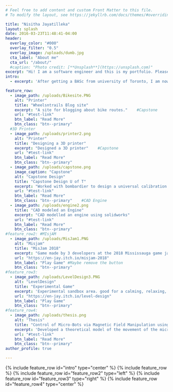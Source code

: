 ```yaml
---
# Feel free to add content and custom Front Matter to this file.
# To modify the layout, see https://jekyllrb.com/docs/themes/#overriding-theme-defaults

title: "Nisitha Jayatilleka"
layout: splash
date: 2016-03-23T11:48:41-04:00
header:
  overlay_color: "#000"
  overlay_filter: "0.5"
  overlay_image: /uploads/dumb.jpg
  cta_label: "About me"
  cta_url: "/about/"
  #caption: "Photo credit: [**Unsplash**](https://unsplash.com)"
excerpt: "Hi! I am a software engineer and this is my portfolio. Please enjoy your stay here and don't hesitate to contact me if you see something interesting."
intro: 
  - excerpt: 'After getting a BASc from university of Toronto, I am now exploring the fields listed below. Click on one to discover more' # Centered with `type="center"`'

feature_row: 
  - image_path: /uploads/Bikesite.PNG
    alt: "Printer"
    title: "Wheelsntrails Blog site"
    excerpt: "A site for blogging about bike routes."    #Capstone
    url: "#test-link"
    btn_label: "Read More"
    btn_class: "btn--primary" 
  #3D Printer
  - image_path: /uploads/printer2.png
    alt: "Printer"
    title: "Designing a 3D printer"
    excerpt: "Designed a 3D printer"    #Capstone
    url: "#test-link"
    btn_label: "Read More"
    btn_class: "btn--primary" 
  - image_path: /uploads/capstone.png
    image_caption: "Capstone"
    alt: "Capstone Design"
    title: "Capstone Design U of T"
    excerpt: "Worked with bombardier to design a universal calibration block"
    url: "#test-link"
    btn_label: "Read More"
    btn_class: "btn--primary"    #CAD Engine
  - image_path: /uploads/engine2.png
    title: "CAD modeled an Engine"
    excerpt: "CAD modelled an engine using solidworks"
    url: "#test-link"
    btn_label: "Read More"
    btn_class: "btn--primary" 
#feature_row2: #MIsjAM
  - image_path: /uploads/MisJam1.PNG
    alt: "Misjam"
    title: "MisJam 2018"
    excerpt: "Game made by 3 developers at the 2018 Mississauga game jam.  It's filled with tension. An act of balancing defying gravity and invisible wind forces."
    url: "https://en-jay.itch.io/misjam-2018"
    btn_label: "Play Game" #Maybe remove the button
    btn_class: "btn--primary"
#feature_row3:
  - image_path: /uploads/LevelDesign3.PNG
    alt: "LevelDesign"
    title: "Experimental Game"
    excerpt: 'Experimental sandbox area. good for a calming, relaxing, meditative walkaround in the rain.'
    url: "https://en-jay.itch.io/level-design"
    btn_label: "Play Game"
    btn_class: "btn--primary"
#feature_row4:
  - image_path: /uploads/thesis.png
    alt: "Thesis"
    title: "Control of Micro-Bots via Magnetic Field Manipulation using a Vision Feedback Control System."
    excerpt: 'Developed a theoretical model of the movement of the micro-bot. Designed a visual feedback control system and implemented it using an Arduino Mega 2560.'
    url: "#test-link"
    btn_label: "Read More"
    btn_class: "btn--primary"
author_profile: true

---
```


{% include feature_row id="intro" type="center" %}
{% include feature_row %}
{% include feature_row id="feature_row2" type="left" %}
{% include feature_row id="feature_row3" type="right" %}
{% include feature_row id="feature_row4" type="center" %}